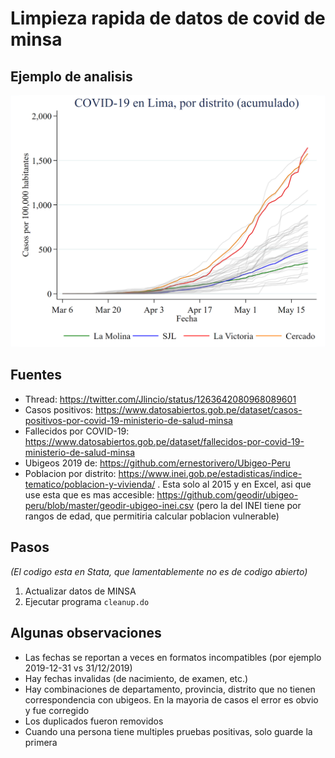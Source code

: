 # Limpieza rapida de datos de covid de minsa

## Ejemplo de analisis

![Lima](figures/lima_cum.png)

## Fuentes

- Thread: https://twitter.com/Jlincio/status/1263642080968089601
- Casos positivos: https://www.datosabiertos.gob.pe/dataset/casos-positivos-por-covid-19-ministerio-de-salud-minsa
- Fallecidos por COVID-19: https://www.datosabiertos.gob.pe/dataset/fallecidos-por-covid-19-ministerio-de-salud-minsa
- Ubigeos 2019 de: https://github.com/ernestorivero/Ubigeo-Peru
- Poblacion por distrito: https://www.inei.gob.pe/estadisticas/indice-tematico/poblacion-y-vivienda/ . Esta solo al 2015 y en Excel, asi que use esta que es mas accesible: https://github.com/geodir/ubigeo-peru/blob/master/geodir-ubigeo-inei.csv (pero la del INEI tiene por rangos de edad, que permitiria calcular poblacion vulnerable)

## Pasos

*(El codigo esta en Stata, que lamentablemente no es de codigo abierto)*

1. Actualizar datos de MINSA
2. Ejecutar programa `cleanup.do`

## Algunas observaciones

- Las fechas se reportan a veces en formatos incompatibles (por ejemplo 2019-12-31 vs 31/12/2019)
- Hay fechas invalidas (de nacimiento, de examen, etc.)
- Hay combinaciones de departamento, provincia, distrito que no tienen correspondencia con ubigeos. En la mayoria de casos el error es obvio y fue corregido
- Los duplicados fueron removidos
- Cuando una persona tiene multiples pruebas positivas, solo guarde la primera

